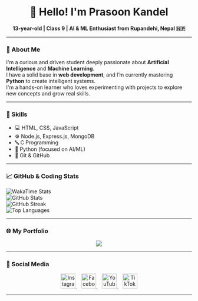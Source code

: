 <h1 align="center">👋 Hello! I'm Prasoon Kandel</h1>

<p align="center">
  <strong>13-year-old | Class 9 | AI & ML Enthusiast from Rupandehi, Nepal 🇳🇵</strong>
</p>

---

### 🧠 About Me

I'm a curious and driven student deeply passionate about **Artificial Intelligence** and **Machine Learning**.  
I have a solid base in **web development**, and I’m currently mastering **Python** to create intelligent systems.  
I'm a hands-on learner who loves experimenting with projects to explore new concepts and grow real skills.

---

### 🚀 Skills

- 💻 HTML, CSS, JavaScript  
- ⚙️ Node.js, Express.js, MongoDB  
- 🔤 C Programming  
- 🐍 Python (focused on AI/ML)  
- 🔧 Git & GitHub  

---

### 📈 GitHub & Coding Stats

<p>
  <img src="https://github-readme-stats.hackclub.dev/api/wakatime?username=3683&api_domain=hackatime.hackclub.com&theme=darcula&custom_title=Coding+Time&layout=compact&cache_seconds=0&langs_count=8" alt="WakaTime Stats"/><br/>
  <img src="https://github-readme-stats.vercel.app/api?username=prasoonkandel&theme=dark&hide_border=false&include_all_commits=true&count_private=false" alt="GitHub Stats"/><br/>
  <img src="https://nirzak-streak-stats.vercel.app/?user=prasoonkandel&theme=dark&hide_border=false" alt="GitHub Streak"/><br/>
  <img src="https://github-readme-stats.vercel.app/api/top-langs/?username=prasoonkandel&theme=dark&hide_border=false&layout=compact" alt="Top Languages"/>
</p>

---

### 🌐 My Portfolio

<p align="center">
  <a href="https://prasoonkandel.netlify.app" target="_blank">
    <img src="https://img.shields.io/badge/My%20Portfolio-prasoonkandel.netlify.app-blue?style=for-the-badge&logo=google-chrome&logoColor=white"/>
  </a>
</p>

---

### 🔗 Social Media

<p align="center">
  <a href="https://instagram.com/prasoonkandel" target="_blank">
    <img src="https://cdn.jsdelivr.net/gh/devicons/devicon/icons/instagram/instagram-original.svg" width="40px" alt="Instagram"/>
  </a>&nbsp;&nbsp;
  <a href="https://facebook.com/prasoonkandel68" target="_blank">
    <img src="https://cdn.jsdelivr.net/gh/devicons/devicon/icons/facebook/facebook-original.svg" width="40px" alt="Facebook"/>
  </a>&nbsp;&nbsp;
  <a href="https://youtube.com/@prasoonkandel" target="_blank">
    <img src="https://cdn.jsdelivr.net/gh/devicons/devicon/icons/youtube/youtube-original.svg" width="40px" alt="YouTube"/>
  </a>&nbsp;&nbsp;
  <a href="https://tiktok.com/@prasoonkandel" target="_blank">
    <img src="https://www.vectorlogo.zone/logos/tiktok/tiktok-icon.svg" width="40px" alt="TikTok"/>
  </a>
</p>

---

